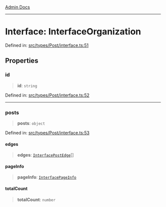 [Admin Docs](/)

***

# Interface: InterfaceOrganization

Defined in: [src/types/Post/interface.ts:51](https://github.com/PalisadoesFoundation/talawa-admin/blob/main/src/types/Post/interface.ts#L51)

## Properties

### id

> **id**: `string`

Defined in: [src/types/Post/interface.ts:52](https://github.com/PalisadoesFoundation/talawa-admin/blob/main/src/types/Post/interface.ts#L52)

***

### posts

> **posts**: `object`

Defined in: [src/types/Post/interface.ts:53](https://github.com/PalisadoesFoundation/talawa-admin/blob/main/src/types/Post/interface.ts#L53)

#### edges

> **edges**: [`InterfacePostEdge`](InterfacePostEdge.md)[]

#### pageInfo

> **pageInfo**: [`InterfacePageInfo`](InterfacePageInfo.md)

#### totalCount

> **totalCount**: `number`
